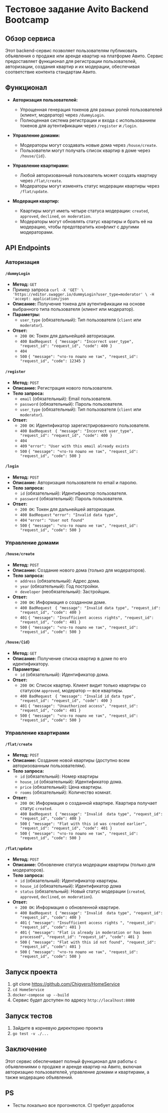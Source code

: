 # Тестовое задание Avito Backend Bootcamp

## Обзор сервиса

Этот backend-сервис позволяет пользователям публиковать объявления о продаже или аренде квартир на платформе Авито. Сервис предоставляет функционал для регистрации пользователей, авторизации, создания квартир и их модерации, обеспечивая соответствие контента стандартам Авито.

## Функционал

- **Авторизация пользователей:**
    - Упрощенная генерация токенов для разных ролей пользователей (клиент, модератор) через `/dummyLogin`.
    - Полноценная система регистрации и входа с использованием токенов для аутентификации через `/register` и `/login`.

- **Управление домами:**
    - Модераторы могут создавать новые дома через `/house/create`.
    - Пользователи могут получать список квартир в доме через `/house/{id}`.

- **Управление квартирами:**
    - Любой авторизованный пользователь может создать квартиру через `/flat/create`.
    - Модераторы могут изменять статус модерации квартиры через `/flat/update`.

- **Модерация квартир:**
    - Квартиры могут иметь четыре статуса модерации: `created`, `approved`, `declined`, `on moderation`.
    - Модераторы могут обновлять статус квартиры и брать её на модерацию, чтобы предотвратить конфликт с другими модераторами.


## API Endpoints

### Авторизация

#### `/dummyLogin`

- **Метод:** `GET`
- Пример запроса ```curl -X 'GET' \
  'https://editor.swagger.io/dummyLogin?user_type=moderator' \
  -H 'accept: application/json```
- **Описание:** Получение токена для аутентификации на основе выбранного типа пользователя (клиент или модератор).
- **Параметры:**
    - `user_type` (обязательный): Тип пользователя (`client` или `moderator`).
- **Ответ:**
    - `200 OK`: Токен для дальнейшей авторизации.
    - `400 BadRequest` ```
      {
      "message": "Incorrect user_type",
      "request_id": "request_id",
      "code": 400
      }```
    - `404`
    - `500` ```{
      "message": "что-то пошло не так",
      "request_id": "request_id",
      "code": 12345
      }```

#### `/register`

- **Метод:** `POST`
- **Описание:** Регистрация нового пользователя.
- **Тело запроса:**
    - `email` (обязательный): Email пользователя.
    - `password` (обязательный): Пароль пользователя.
    - `user_type` (обязательный): Тип пользователя (`client` или `moderator`).
- **Ответ:**
    - `200 OK`: Идентификатор зарегистрированного пользователя.
    - `400 BadRequest` ```
      {
      "message": "Incorrect user_type",
      "request_id": "request_id",
      "code": 400
      }```
    - `404`
    - `409` ```"error": "User with this email already exists```
    - `500` ```{
      "message": "что-то пошло не так",
      "request_id": "request_id",
      "code": 500
      }```

#### `/login`

- **Метод:** `POST`
- **Описание:** Авторизация пользователя по email и паролю.
- **Тело запроса:**
    - `id` (обязательный): Идентификатор пользователя.
    - `password` (обязательный): Пароль пользователя.
- **Ответ:**
    - `200 OK`: Токен для дальнейшей авторизации.
    - `400 BadRequest` ```"error": "Invalid data type",```
    - `404` ```"error": "User not found"```
    - `500` ```{
    "message": "что-то пошло не так",
    "request_id": "request_id",
    "code": 500
    }```

### Управление домами

#### `/house/create`

- **Метод:** `POST`
- **Описание:** Создание нового дома (только для модераторов).
- **Тело запроса:**
    - `address` (обязательный): Адрес дома.
    - `year` (обязательный): Год постройки.
    - `developer` (необязательный): Застройщик.
- **Ответ:**
    - `200 OK`: Информация о созданном доме.
    - `400 BadRequest` ```
        {
        "message": "Invalid data type",
        "request_id": "request_id",
        "code": 400
        }```
    - `401` ```{
      "message": "Insufficient access rights",
      "request_id": "request_id",
      "code": 401
      }```
    - `500` ```{
      "message": "что-то пошло не так",
      "request_id": "request_id",
      "code": 500
      }```

#### `/house/{id}`

- **Метод:** `GET`
- **Описание:** Получение списка квартир в доме по его идентификатору.
- **Параметры:**
    - `id` (обязательный): Идентификатор дома.
- **Ответ:**
    - `200 OK`: Список квартир. Клиент видит только квартиры со статусом `approved`, модератор — все квартиры.
    - `400 BadRequest` ```
      {
      "message": "Invalid id data type",
      "request_id": "request_id",
      "code": 400
      }```
    - `401` ```{
        "message": "Unauthorized access",
        "request_id": "request_id",
        "code": 401
        }```
    - `500` ```{
      "message": "что-то пошло не так",
      "request_id": "request_id",
      "code": 500
      }```
### Управление квартирами

#### `/flat/create`

- **Метод:** `POST`
- **Описание:** Создание новой квартиры (доступно всем авторизованным пользователям).
- **Тело запроса:**
    - `id` (обязательный): Номер квартиры
    - `house_id` (обязательный): Идентификатор дома.
    - `price` (обязательный): Цена квартиры.
    - `rooms` (обязательный): Количество комнат.
- **Ответ:**
    - `200 OK`: Информация о созданной квартире. Квартира получает статус `created`.
    - `400 BadRequest` ```
      {
      "message": "Invalid  data type",
      "request_id": "request_id",
      "code": 400
      }```
    - `500` ```{
        "message": "Flat with this id was created earlier",
        "request_id": "request_id",
        "code": 401
        }```
    - `500` ```{
      "message": "что-то пошло не так",
      "request_id": "request_id",
      "code": 500
      }```

#### `/flat/update`

- **Метод:** `POST`
- **Описание:** Обновление статуса модерации квартиры (только для модераторов).
- **Тело запроса:**
    - `id` (обязательный): Идентификатор квартиры.
    - `house_id` (обязательный): Идентификатор дома
    - `status` (обязательный): Новый статус модерации (`created`, `approved`, `declined`, `on moderation`).
- **Ответ:**
    - `200 OK`: Информация о обновленной квартире.
    - `400 BadRequest` ```
      {
      "message": "Invalid  data type",
      "request_id": "request_id",
      "code": 400
      }```
    - `401` ```{
        "message": "Insufficient access rights ",
        "request_id": "request_id",
        "code": 401
        }```
    - `401` ```{
      "message": "Flat is already in moderation or has been processed",
      "request_id": "request_id",
      "code": 401
      }```
    - `500` ```{
      "message": "Flat with this id not found",
      "request_id": "request_id",
      "code": 401
      }```
    - `500` ```{
      "message": "что-то пошло не так",
      "request_id": "request_id",
      "code": 500
      }```

## Запуск проекта
1. git clone https://github.com/Chigvero/HomeService
2. `cd HomeService`
3. `docker-compose up --build`
4. Сервис будет доступен по адресу `http://localhost:8080`

## Запуск тестов
1. Зайдите в корневую директорию проекта
2. `go test -v ./...`

## Заключение

Этот сервис обеспечивает полный функционал для работы с объявлениями о продаже и аренде квартир на Авито, включая авторизацию пользователей, управление домами и квартирами, а также модерацию объявлений.

## PS
* Тесты локально все прогоняются. СI требует доработок